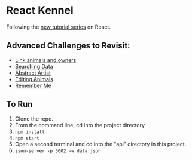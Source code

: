 # React Kennel

Following the [new tutorial series](https://github.com/nashville-software-school/client-side-mastery/tree/master/book-4-the-apprentice) on React.

## Advanced Challenges to Revisit:

* [Link animals and owners](https://github.com/nashville-software-school/client-side-mastery/blob/master/book-4-the-apprentice/chapters/COMPONENT_STATE_PROPS.md)
* [Searching Data](https://github.com/nashville-software-school/client-side-mastery/blob/master/book-4-the-apprentice/chapters/REACT_INITIAL_STATE.md)
* [Abstract Artist](https://github.com/nashville-software-school/client-side-mastery/blob/master/book-4-the-apprentice/chapters/API_MODULES.md)
* [Editing Animals](https://github.com/nashville-software-school/client-side-mastery/blob/master/book-4-the-apprentice/chapters/REACT_FORMS.md)
* [Remember Me](https://github.com/nashville-software-school/client-side-mastery/blob/master/book-4-the-apprentice/chapters/REACT_CONDITIONAL_RENDERING.md)

## To Run

1. Clone the repo.
2. From the command line, cd into the project directory
3. ```npm install```
4. ```npm start```
5. Open a second terminal and cd into the "api" directory in this project.
6. ```json-server -p 5002 -w data.json```